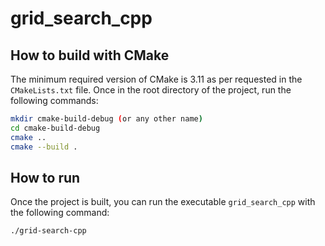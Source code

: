 # grid_search_cpp

## How to build with CMake

The minimum required version of CMake is 3.11 as per requested in the `CMakeLists.txt` file.
Once in the root directory of the project, run the following commands:

```bash
mkdir cmake-build-debug (or any other name)
cd cmake-build-debug
cmake ..
cmake --build .
```

## How to run

Once the project is built, you can run the executable `grid_search_cpp` with the following command:

```bash
./grid-search-cpp
```
